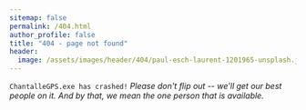 ```yaml
---
sitemap: false
permalink: /404.html
author_profile: false
title: "404 - page not found"
header:
  image: /assets/images/header/404/paul-esch-laurent-1201965-unsplash.jpg
---
```

`ChantalleGPS.exe has crashed!`
_Please don't flip out -- we'll get our best people on it. And by that, we mean the one person that is available._
